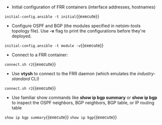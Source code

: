 * Initial configuration of FRR containers (interface addresses, hostnames)

`initial-config.ansible -t initial`{{execute}}

* Configure OSPF and BGP (the modules specified in netsim-tools topology file). Use **-v** flag to print the configurations before they're deployed.

`initial-config.ansible -t module -v`{{execute}}

* Connect to a FRR container:

`connect.sh r2`{{execute}}

* Use **vtysh** to connect to the FRR daemon (which emulates the *industry-standard* CLI)

`connect.sh r2`{{execute}}

* Use familiar show commands like **show ip bgp summary** or **show ip bgp** to inspect the OSPF neighbors, BGP neighbors, BGP table, or IP routing table

`show ip bgp summary`{{execute}}
`show ip bgp`{{execute}}
